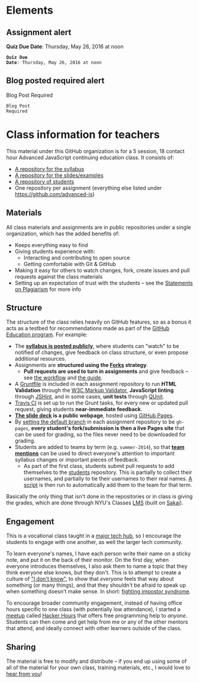 # Elements

## Assignment alert
<div class="alert alert-info" role="alert"><b>Quiz Due Date</b>: Thursday, May 26, 2016 at noon</div>

<code><div class="alert alert-info" role="alert"><b>Quiz Due Date</b>: Thursday, May 26, 2016 at noon</div></code>

## Blog posted required alert
<div class="alert alert-warning" role="alert">Blog Post Required</div>

<code><div class="alert alert-warning" role="alert">Blog Post Required</div></code>

# Class information for teachers

This material under this GitHub organization is for a 5 session, 18 contact hour Advanced JavaScript continuing education class.  It consists of:

* [A repository for the syllabus](README.md)
* [A repository for the slides/examples](https://github.com/advanced-js/deck)
* [A repository of students](https://github.com/advanced-js/students)
* One repository per assignment (everything else listed under https://github.com/advanced-js)

## Materials

All class materials and assignments are in public repositories under a single organization, which has the added benefits of:

* Keeps everything easy to find
* Giving students experience with:
    * Interacting and contributing to open source
    * Getting comfortable with Git & GitHub
* Making it easy for others to watch changes, fork, create issues and pull requests against the class materials
* Setting up an expectation of trust with the students – see the [Statements on Plagiarism](https://github.com/advanced-js/syllabus#instructor) for more info

## Structure

The structure of the class relies heavily on GitHub features, so as a bonus it acts as a testbed for recommendations made as part of the [GitHub Education program](https://education.github.com).  For example:

* The [**syllabus is posted publicly**](https://education.github.com/guide#3-post-your-syllabus), where students can "watch" to be notified of changes, give feedback on class structure, or even propose additional resources.
* Assignments are **structured using the [Forks](https://education.github.com/guide/forks) strategy**.
    * **Pull requests are used to turn in assignments** and give feedback – see [the workflow](README.md#workflow) and [the guide](https://education.github.com/guide/forks#3-completing-assignments).
* A [Gruntfile](http://gruntjs.com) is included in each assignment repository to run **HTML Validation** through the [W3C Markup Validator](http://validator.w3.org/source/), **JavaScript linting** through [JSHint](http://www.jshint.com/about/), and in some cases, **unit tests** through [QUnit](http://qunitjs.com/).
* [Travis CI](http://docs.travis-ci.com) is set up to run the Grunt tasks, for every new or updated pull request, giving students **near-immediate feedback**.
* **[The slide deck](http://advanced-js.github.io/deck/) is a public webpage**, hosted using [GitHub Pages](https://pages.github.com).
* By [setting the default branch](https://help.github.com/articles/setting-the-default-branch) in each assignment repository to be `gh-pages`, **every student's fork/submission is then a live Pages site** that can be used for grading, so the files never need to be downloaded for grading.
* Students are added to teams by term (e.g. `summer-2014`), so that **[team mentions](https://github.com/blog/1121-introducing-team-mentions)** can be used to direct everyone's attention to important syllabus changes or important pieces of feedback.
    * As part of the first class, students submit pull requests to add themselves to the [students](https://github.com/advanced-js/students) repository.  This is partially to collect their usernames, and partially to tie their usernames to their real names.  [A script](https://github.com/advanced-js/students/blob/master/add_students.rb) is then run to automatically add them to the team for that term.

Basically the only thing that isn't done in the repositories or in class is giving the grades, which are done through  NYU's Classes [LMS](https://en.wikipedia.org/wiki/Learning_management_system) (built on [Sakai](https://sakaiproject.org/)).

## Engagement

This is a vocational class taught in a [major tech hub](https://en.wikipedia.org/wiki/Silicon_Alley), so I encourage the students to engage with one another, as well the larger tech community.

To learn everyone's names, I have each person write their name on a sticky note, and put it on the back of their monitor. On the first day, when everyone introduces themselves, I also ask them to name a topic that they think everyone else knows, but they don't. This is to attempt to create a culture of ["I don't know"](http://freakonomics.com/2014/05/15/the-three-hardest-words-in-the-english-language-a-new-freakonomics-radio-podcast/), to show that *everyone* feels that way about something (or many things), and that they shouldn't be afraid to speak up when something doesn't make sense. In short: [fighting impostor syndrome](https://gist.github.com/afeld/6903915).

To encourage broader community engagement, instead of having office hours specific to one class (with potentially low attendance), I started a [meetup](http://www.meetup.com/) called [Hacker Hours](http://hackerhours.org/) that offers free programming help to *anyone*.  Students can then come and get help from me or any of the other mentors that attend, and ideally connect with other learners outside of the class.

## Sharing

The material is free to modify and distribute – if you end up using some of all of the material for your own class, training materials, etc., I would love to [hear from you](https://github.com/advanced-js/syllabus/issues/new)!

